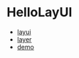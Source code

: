 # HelloLayUI

- [layui](https://www.layui.com/)
- [layer](https://layer.layui.com/)
- [demo](https://www.layui.com/demo/)
